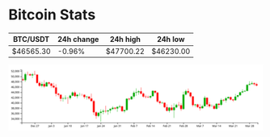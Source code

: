 # Bitcoin Stats

BTC/USDT|24h change|24h high|24h low|
|---|---|---|---|
|$46565.30|-0.96%|$47700.22|$46230.00|

<img src="./chart.svg">
